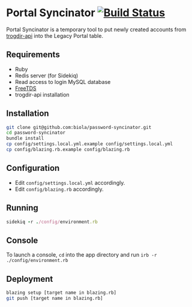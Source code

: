 Portal Syncinator [![Build Status](https://travis-ci.org/biola/portal-syncinator.svg)](https://travis-ci.org/biola/portal-syncinator)
=================

Portal Syncinator is a temporary tool to put newly created accounts from [trogdir-api](https://github.com/biola/trogdir-api) into the Legacy Portal table.

Requirements
------------
- Ruby
- Redis server (for Sidekiq)
- Read access to login MySQL database
- [FreeTDS](http://www.freetds.org/)
- trogdir-api installation

Installation
------------
```bash
git clone git@github.com:biola/password-syncinator.git
cd password-syncinator
bundle install
cp config/settings.local.yml.example config/settings.local.yml
cp config/blazing.rb.example config/blazing.rb
```

Configuration
-------------
- Edit `config/settings.local.yml` accordingly.
- Edit `config/blazing.rb` accordingly.

Running
-------

```ruby
sidekiq -r ./config/environment.rb
```

Console
-------
To launch a console, `cd` into the app directory and run `irb -r ./config/environment.rb`

Deployment
----------
```bash
blazing setup [target name in blazing.rb]
git push [target name in blazing.rb]
```
